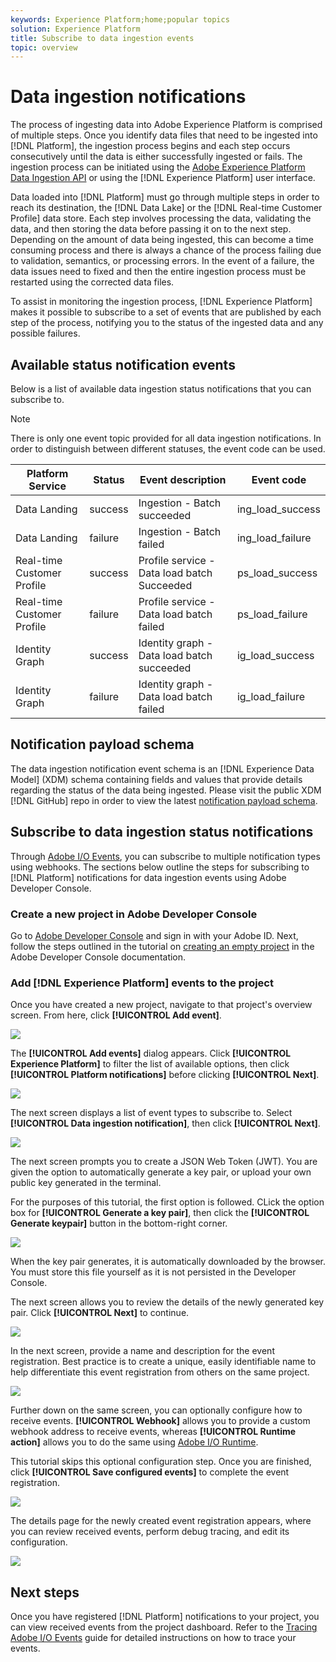 ```yaml
---
keywords: Experience Platform;home;popular topics
solution: Experience Platform
title: Subscribe to data ingestion events
topic: overview
---
```


# Data ingestion notifications

The process of ingesting data into Adobe Experience Platform is comprised of multiple steps. Once you identify data files that need to be ingested into [!DNL Platform], the ingestion process begins and each step occurs consecutively until the data is either successfully ingested or fails. The ingestion process can be initiated using the [Adobe Experience Platform Data Ingestion API](https://www.adobe.io/apis/experienceplatform/home/api-reference.html#!acpdr/swagger-specs/ingest-api.yaml) or using the [!DNL Experience Platform] user interface.

Data loaded into [!DNL Platform] must go through multiple steps in order to reach its destination, the [!DNL Data Lake] or the [!DNL Real-time Customer Profile] data store. Each step involves processing the data, validating the data, and then storing the data before passing it on to the next step. Depending on the amount of data being ingested, this can become a time consuming process and there is always a chance of the process failing due to validation, semantics, or processing errors. In the event of a failure, the data issues need to fixed and then the entire ingestion process must be restarted using the corrected data files. 

To assist in monitoring the ingestion process, [!DNL Experience Platform] makes it possible to subscribe to a set of events that are published by each step of the process, notifying you to the status of the ingested data and any possible failures. 

## Available status notification events

Below is a list of available data ingestion status notifications that you can subscribe to. 

>[!NOTE]
>
>There is only one event topic provided for all data ingestion notifications. In order to distinguish between different statuses, the event code can be used.

| Platform Service | Status | Event description | Event code |
| ---------------- | ------ | ----------------- | ---------- |
| Data Landing | success | Ingestion - Batch succeeded | ing_load_success |
| Data Landing | failure | Ingestion - Batch failed | ing_load_failure |
| Real-time Customer Profile | success | Profile service - Data load batch Succeeded | ps_load_success |
| Real-time Customer Profile | failure | Profile service - Data load batch failed | ps_load_failure |
| Identity Graph | success | Identity graph - Data load batch succeeded | ig_load_success |
| Identity Graph | failure | Identity graph - Data load batch failed | ig_load_failure |

## Notification payload schema

The data ingestion notification event schema is an [!DNL Experience Data Model] (XDM) schema containing fields and values that provide details regarding the status of the data being ingested. Please visit the public XDM [!DNL GitHub] repo in order to view the latest [notification payload schema](https://github.com/adobe/xdm/blob/master/schemas/notifications/ingestion.schema.json).

## Subscribe to data ingestion status notifications

Through [Adobe I/O Events](https://www.adobe.io/apis/experienceplatform/events.html), you can subscribe to multiple notification types using webhooks. The sections below outline the steps for subscribing to [!DNL Platform] notifications for data ingestion events using Adobe Developer Console.

### Create a new project in Adobe Developer Console

Go to [Adobe Developer Console](https://www.adobe.com/go/devs_console_ui) and sign in with your Adobe ID. Next, follow the steps outlined in the tutorial on [creating an empty project](https://www.adobe.io/apis/experienceplatform/console/docs.html#!AdobeDocs/adobeio-console/master/projects-empty.md) in the Adobe Developer Console documentation.

### Add [!DNL Experience Platform] events to the project

Once you have created a new project, navigate to that project's overview screen. From here, click **[!UICONTROL Add event]**.

![](../images/quality/subscribe-events/add-event-button.png)

The **[!UICONTROL Add events]** dialog appears. Click **[!UICONTROL Experience Platform]** to filter the list of available options, then click **[!UICONTROL Platform notifications]** before clicking **[!UICONTROL Next]**.

![](../images/quality/subscribe-events/select-platform-events.png)

The next screen displays a list of event types to subscribe to. Select **[!UICONTROL Data ingestion notification]**, then click **[!UICONTROL Next]**.

![](../images/quality/subscribe-events/choose-event-subscriptions.png)

The next screen prompts you to create a JSON Web Token (JWT). You are given the option to automatically generate a key pair, or upload your own public key generated in the terminal.

For the purposes of this tutorial, the first option is followed. CLick the option box for **[!UICONTROL Generate a key pair]**, then click the **[!UICONTROL Generate keypair]** button in the bottom-right corner.

![](../images/quality/subscribe-events/generate-keypair.png)

When the key pair generates, it is automatically downloaded by the browser. You must store this file yourself as it is not persisted in the Developer Console.

The next screen allows you to review the details of the newly generated key pair. Click **[!UICONTROL Next]** to continue.

![](../images/quality/subscribe-events/keypair-generated.png)

In the next screen, provide a name and description for the event registration. Best practice is to create a unique, easily identifiable name to help differentiate this event registration from others on the same project.

![](../images/quality/subscribe-events/registration-details.png)

Further down on the same screen, you can optionally configure how to receive events. **[!UICONTROL Webhook]** allows you to provide a custom webhook address to receive events, whereas **[!UICONTROL Runtime action]** allows you to do the same using [Adobe I/O Runtime](https://www.adobe.io/apis/experienceplatform/runtime/docs.html).

This tutorial skips this optional configuration step. Once you are finished, click **[!UICONTROL Save configured events]** to complete the event registration.

![](../images/quality/subscribe-events/receive-events.png)

The details page for the newly created event registration appears, where you can review received events, perform debug tracing, and edit its configuration.

![](../images/quality/subscribe-events/registration-complete.png)

## Next steps

Once you have registered [!DNL Platform] notifications to your project, you can view received events from the project dashboard. Refer to the [Tracing Adobe I/O Events](https://www.adobe.io/apis/experienceplatform/events/docs.html#!adobedocs/adobeio-events/master/support/tracing.md) guide for detailed instructions on how to trace your events.
